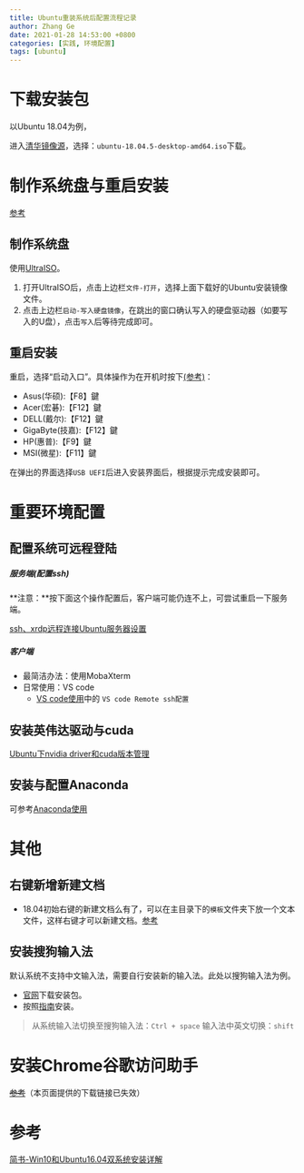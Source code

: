 ```yaml
---
title: Ubuntu重装系统后配置流程记录
author: Zhang Ge
date: 2021-01-28 14:53:00 +0800
categories: [实践, 环境配置]
tags: [ubuntu]
---
```


# 下载安装包

以Ubuntu 18.04为例，

进入[清华镜像源](https://mirrors.tuna.tsinghua.edu.cn/ubuntu-releases)，选择：`ubuntu-18.04.5-desktop-amd64.iso`下载。

# 制作系统盘与重启安装
[参考](https://www.jianshu.com/p/16b36b912b02)
## 制作系统盘
使用[UltraISO](https://www.ultraiso.com/)。
1. 打开UltraISO后，点击上边栏`文件-打开`，选择上面下载好的Ubuntu安装镜像文件。
2. 点击上边栏`启动-写入硬盘镜像`，在跳出的窗口确认写入的硬盘驱动器（如要写入的U盘），点击`写入`后等待完成即可。

## 重启安装
重启，选择“启动入口”。具体操作为在开机时按下[(参考)](https://ofeyhong.pixnet.net/blog/post/223177146)：
- Asus(华硕):【F8】鍵
- Acer(宏碁):【F12】鍵
- DELL(戴尔):【F12】鍵
- GigaByte(技嘉):【F12】鍵
- HP(惠普):【F9】鍵
- MSI(微星):【F11】鍵

在弹出的界面选择`USB UEFI`后进入安装界面后，根据提示完成安装即可。

# 重要环境配置
## 配置系统可远程登陆
##### 服务端(配置ssh)

**注意：**按下面这个操作配置后，客户端可能仍连不上，可尝试重启一下服务端。

[ssh、xrdp远程连接Ubuntu服务器设置](https://blog.csdn.net/weixin_40194088/article/details/107871741)


##### 客户端
- 最简洁办法：使用MobaXterm
- 日常使用：VS code
	- [VS code使用](https://zhangge6.github.io/posts/VS-code%E4%BD%BF%E7%94%A8/)中的 `VS code Remote ssh配置`

## 安装英伟达驱动与cuda
[Ubuntu下nvidia driver和cuda版本管理](https://zhangge6.github.io/posts/Ubuntu%E4%B8%8Bnvidia-driver%E5%92%8Ccuda%E7%89%88%E6%9C%AC%E7%AE%A1%E7%90%86/)

## 安装与配置Anaconda

可参考[Anaconda使用](https://zhangge6.github.io/posts/Anaconda%E4%BD%BF%E7%94%A8/)

# 其他

##  右键新增新建文档
- 18.04初始右键的新建文档么有了，可以在主目录下的`模板`文件夹下放一个文本文件，这样右键才可以新建文档。[参考](https://blog.csdn.net/MT1232/article/details/80497955)

## 安装搜狗输入法
默认系统不支持中文输入法，需要自行安装新的输入法。此处以搜狗输入法为例。
- [官网](https://www.baidu.com/link?url=4UZo1TqdjZahAqn575bd9Cbc3GiFAw-j2C5Uol1ff_M8jQn5CIC3j8H3bH6EpDnN&wd=&eqid=92d7fa4100024b48000000035ffe8629)下载安装包。
- 按照[指南](https://pinyin.sogou.com/linux/help.php)安装。
> 从系统输入法切换至搜狗输入法：`Ctrl + space`
> 输入法中英文切换：`shift`

# 安装Chrome谷歌访问助手
[~~参考~~](https://www.jianshu.com/p/6f0423175672)（本页面提供的下载链接已失效）

# 参考
[简书-Win10和Ubuntu16.04双系统安装详解](https://www.jianshu.com/p/16b36b912b02)